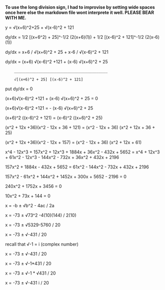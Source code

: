 **To use the long division sign, I had to improvise by setting wide spaces once here else the markdown file wont interprete it well. PLEASE BEAR WITH ME.**

y = √(x+6)^2+25  +  √(x-6)^2 + 121


dy/dx = 1/2 [(x+6^2) + 25]^-1/2 (2(x+6)(1)) + 1/2 [(x-6)^2 + 121]^-1/2  (2(x-6)(1))

dy/dx = x+6 / √(x+6)^2 + 25   +   x-6 / √(x-6)^2 + 121
        


dy/dx = (x+6) √(x-6)^2 +121  + (x-6) √(x+6)^2 + 25

        __________________________________________

        √[(x+6)^2 + 25] [(x-6)^2 + 121]


put dy/dx = 0

(x+6)√(x-6)^2 +121 + (x-6) √(x+6)^2 + 25 = 0

(x+6)√(x-6)^2 +121 = - (x-6) √(x+6)^2 + 25

(x+6)^2 ((x-6)^2 + 121) = (x-6)^2 ((x+6)^2 + 25)

(x^2 + 12x +36)(x^2 - 12x + 36 + 121) = (x^2 - 12x + 36) (x^2 + 12x + 36 + 25)

(x^2 + 12x +36)(x^2 - 12x + 157) = (x^2 - 12x + 36) (x^2 + 12x + 61)

x^4 - 12x^3 + 157x^2 + 12x^3 + 1884x + 36x^2 - 432x + 5652 = x^4 + 12x^3 + 61x^2 - 12x^3 - 144x^2 - 732x + 36x^2 + 432x + 2196

157x^2 + 1884x - 432x + 5652 = 61x^2 - 144x^2 - 732x + 432x + 2196

157x^2 - 61x^2 + 144x^2 + 1452x + 300x + 5652 - 2196 = 0

240x^2 + 1752x + 3456 = 0

10x^2 + 73x + 144 = 0

x = -b ± √b^2 - 4ac / 2a


x = -73 ± √73^2 -4(10)(144) / 2(10) 


x = -73 ± √5329-5760 / 20


x = -73 ± √-431 / 20



recall that √-1 = i (complex number)

x = -73 ± √-431 / 20


x = -73 ± √-1*431 / 20


x = -73 ± √-1 * √431 / 20


x = -73 ± √-431 i / 20



